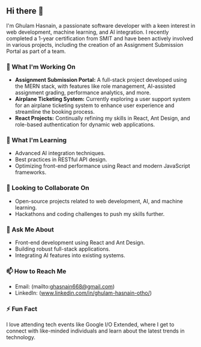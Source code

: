 ## Hi there 👋

I'm Ghulam Hasnain, a passionate software developer with a keen interest in web development, machine learning, and AI integration. I recently completed a 1-year certification from SMIT and have been actively involved in various projects, including the creation of an Assignment Submission Portal as part of a team.

### 🔭 What I'm Working On
- **Assignment Submission Portal:** A full-stack project developed using the MERN stack, with features like role management, AI-assisted assignment grading, performance analytics, and more.
- **Airplane Ticketing System:** Currently exploring a user support system for an airplane ticketing system to enhance user experience and streamline the booking process.
- **React Projects:** Continually refining my skills in React, Ant Design, and role-based authentication for dynamic web applications.

### 🌱 What I'm Learning
- Advanced AI integration techniques.
- Best practices in RESTful API design.
- Optimizing front-end performance using React and modern JavaScript frameworks.

### 👯 Looking to Collaborate On
- Open-source projects related to web development, AI, and machine learning.
- Hackathons and coding challenges to push my skills further.

### 💬 Ask Me About
- Front-end development using React and Ant Design.
- Building robust full-stack applications.
- Integrating AI features into existing systems.

### 📫 How to Reach Me
- Email: (mailto:ghasnain668@gmail.com)
- LinkedIn: (www.linkedin.com/in/ghulam-hasnain-otho/)

### ⚡ Fun Fact
I love attending tech events like Google I/O Extended, where I get to connect with like-minded individuals and learn about the latest trends in technology.
